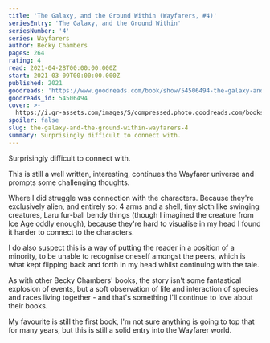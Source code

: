 ```yaml
---
title: 'The Galaxy, and the Ground Within (Wayfarers, #4)'
seriesEntry: 'The Galaxy, and the Ground Within'
seriesNumber: '4'
series: Wayfarers
author: Becky Chambers
pages: 264
rating: 4
read: 2021-04-28T00:00:00.000Z
start: 2021-03-09T00:00:00.000Z
published: 2021
goodreads: 'https://www.goodreads.com/book/show/54506494-the-galaxy-and-the-ground-within'
goodreads_id: 54506494
cover: >-
  https://i.gr-assets.com/images/S/compressed.photo.goodreads.com/books/1607369080l/54506494._SX315_.jpg
spoiler: false
slug: the-galaxy-and-the-ground-within-wayfarers-4
summary: Surprisingly difficult to connect with.
---
```

Surprisingly difficult to connect with.

This is still a well written, interesting, continues the Wayfarer universe and prompts some challenging thoughts.

Where I did struggle was connection with the characters. Because they're exclusively alien, and entirely so: 4 arms and a shell, tiny sloth like swinging creatures, Laru fur-ball bendy things (though I imagined the creature from Ice Age oddly enough), because they're hard to visualise in my head I found it harder to connect to the characters.

I do also suspect this is a way of putting the reader in a position of a minority, to be unable to recognise oneself amongst the peers, which is what kept flipping back and forth in my head whilst continuing with the tale.

As with other Becky Chambers' books, the story isn't some fantastical explosion of events, but a soft observation of life and interaction of species and races living together - and that's something I'll continue to love about their books.

My favourite is still the first book, I'm not sure anything is going to top that for many years, but this is still a solid entry into the Wayfarer world.

